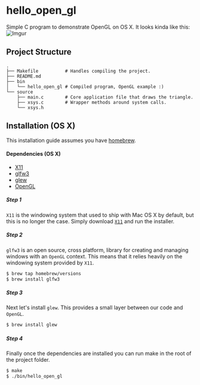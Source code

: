 hello\_open\_gl
===============
Simple C program to demonstrate OpenGL on OS X. It looks kinda like this:
![Imgur](http://i.imgur.com/kHxF7xK.png)

## Project Structure
```
.
├── Makefile          # Handles compiling the project.
├── README.md
├── bin
│   └── hello_open_gl # Compiled program, OpenGL example :)
└── source
    ├── main.c        # Core application file that draws the triangle.
    ├── xsys.c        # Wrapper methods around system calls.
    └── xsys.h
```

## Installation (OS X)
This installation guide assumes you have [homebrew](http://brew.sh/).

#### Dependencies (OS X)
* [X11](http://xquartz.macosforge.org/landing/)
* [glfw3](http://www.glfw.org/)
* [glew](https://github.com/nigels-com/glew)
* [OpenGL](https://www.opengl.org/)

##### Step 1
`X11` is the windowing system that used to ship with Mac OS X by default, but
this is no longer the case. Simply download
[`X11`](http://xquartz.macosforge.org/landing/) and run the installer.

##### Step 2
`glfw3` is an open source, cross platform, library for creating and managing
windows with an `OpenGL` context. This means that it relies heavily on the
windowing system provided by `X11`.
```sh
$ brew tap homebrew/versions
$ brew install glfw3
```

##### Step 3
Next let's install `glew`. This provides a small layer between our code and
`OpenGL`.
```sh
$ brew install glew
```

##### Step 4
Finally once the dependencies are installed you can run make in the root of
the project folder.
```sh
$ make
$ ./bin/hello_open_gl
```
